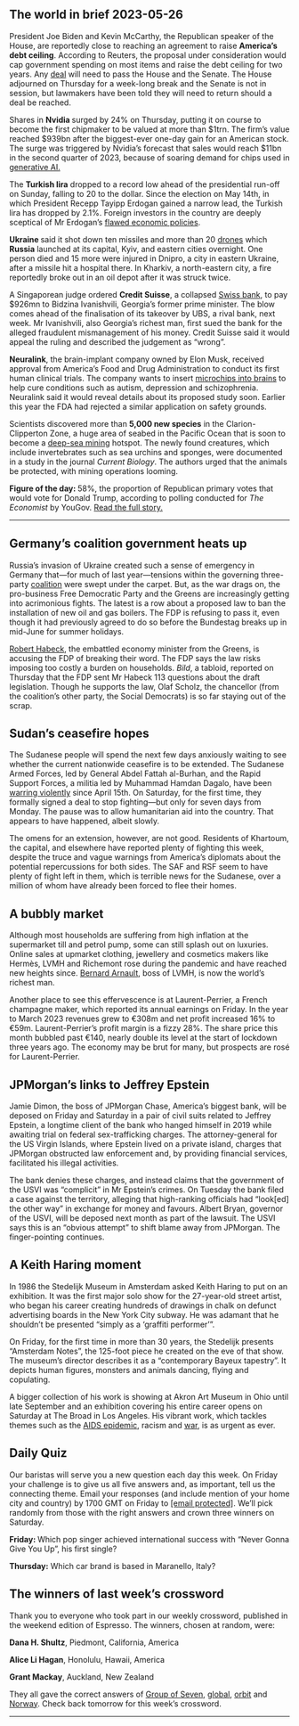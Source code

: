 ## The world in brief 2023-05-26

President Joe Biden and Kevin McCarthy, the Republican speaker of the House, are reportedly close to reaching an agreement to raise <strong>America’s debt ceiling</strong>. According to Reuters, the proposal under consideration would cap government spending on most items and raise the debt ceiling for two years. Any [deal](https://https://www.https://www.economist.com/united-states/2023/05/19/could-the-14th-amendment-fix-americas-debt-ceiling-debacle) will need to pass the House and the Senate. The House adjourned on Thursday for a week-long break and the Senate is not in session, but lawmakers have been told they will need to return should a deal be reached.

Shares in <strong>Nvidia </strong>surged by 24% on Thursday, putting it on course to become the first chipmaker to be valued at more than $1trn. The firm’s value reached $939bn after the biggest-ever one-day gain for an American stock. The surge was triggered by Nvidia’s forecast that sales would reach $11bn in the second quarter of 2023, because of soaring demand for chips used in [generative AI.](https://https://www.https://www.economist.com/news/2023/04/26/what-to-fear-about-generative-ai-and-what-to-do-about-it)

The <strong>Turkish lira</strong> dropped to a record low ahead of the presidential run-off on Sunday, falling to 20 to the dollar. Since the election on May 14th, in which President Recepp Tayipp Erdogan gained a narrow lead, the Turkish lira has dropped by 2.1%. Foreign investors in the country are deeply sceptical of Mr Erdogan’s [flawed economic policies](https://https://www.https://www.economist.com/europe/2023/05/14/recep-tayyip-erdogan-beats-his-challenger-as-turkey-votes). 

<strong>Ukraine </strong>said it shot down ten missiles and more than 20 [drones](https://https://www.https://www.economist.com/science-and-technology/2023/05/08/how-ukrainians-modify-civilian-drones-for-military-use) which <strong>Russia</strong> launched at its capital, Kyiv, and eastern cities overnight. One person died and 15 more were injured in Dnipro, a city in eastern Ukraine, after a missile hit a hospital there. In Kharkiv, a north-eastern city, a fire reportedly broke out in an oil depot after it was struck twice. 

A Singaporean judge ordered <strong>Credit Suisse</strong>, a collapsed [Swiss bank](https://https://www.https://www.economist.com/finance-and-economics/2023/03/19/a-momentous-but-unhappy-union-ubs-saves-credit-suisse), to pay $926mn to Bidzina Ivanishvili, Georgia’s former prime minister. The blow comes ahead of the finalisation of its takeover by UBS, a rival bank, next week. Mr Ivanishvili, also Georgia’s richest man, first sued the bank for the alleged fraudulent mismanagement of his money. Credit Suisse said it would appeal the ruling and described the judgement as “wrong”.

<strong>Neuralink</strong>, the brain-implant company owned by Elon Musk, received approval from America’s Food and Drug Administration to conduct its first human clinical trials. The company wants to insert [microchips into brains](https://https://www.https://www.economist.com/technology-quarterly/2022/09/22/crossing-the-brains-electrical-frontier) to help cure conditions such as autism, depression and schizophrenia. Neuralink said it would reveal details about its proposed study soon. Earlier this year the FDA had rejected a similar application on safety grounds. 

Scientists discovered more than <strong>5,000 new species</strong> in the Clarion-Clipperton Zone, a huge area of seabed in the Pacific Ocean that is soon to become a [deep-sea mining](https://staging2-backtoblue.https://www.economist.com/deep-sea-mining-time-for-a-deep-freeze/) hotspot. The newly found creatures, which include invertebrates such as sea urchins and sponges, were documented in a study in the journal <em>Current Biology</em>. The authors urged that the animals be protected, with mining operations looming.

<strong>Figure of the day: </strong>58%, the proportion of Republican primary votes that would vote for Donald Trump, according to polling conducted for <em>The Economist </em>by YouGov. [Read the full story. ](https://https://www.https://www.economist.com/briefing/2023/05/24/ron-desantis-has-little-chance-of-beating-donald-trump)

----------

## Germany’s coalition government heats up

Russia’s invasion of Ukraine created such a sense of emergency in Germany that—for much of last year—tensions within the governing three-party [coalition](https://https://www.https://www.economist.com/europe/2022/12/07/germanys-ruling-coalition-marks-its-first-anniversary) were swept under the carpet. But, as the war drags on, the pro-business Free Democratic Party and the Greens are increasingly getting into acrimonious fights. The latest is a row about a proposed law to ban the installation of new oil and gas boilers. The FDP is refusing to pass it, even though it had previously agreed to do so before the Bundestag breaks up in mid-June for summer holidays.

[Robert Habeck](https://https://www.https://www.economist.com/europe/2023/01/30/pragmatism-paints-a-paler-shade-of-green), the embattled economy minister from the Greens, is accusing the FDP of breaking their word. The FDP says the law risks imposing too costly a burden on households. <em>Bild</em>, a tabloid, reported on Thursday that the FDP sent Mr Habeck 113 questions about the draft legislation. Though he supports the law, Olaf Scholz, the chancellor (from the coalition’s other party, the Social Democrats) is so far staying out of the scrap. 

## Sudan’s ceasefire hopes

The Sudanese people will spend the next few days anxiously waiting to see whether the current nationwide ceasefire is to be extended. The Sudanese Armed Forces, led by General Abdel Fattah al-Burhan, and the Rapid Support Forces, a militia led by Muhammad Hamdan Dagalo, have been[ warring violently](https://https://www.https://www.economist.com/middle-east-and-africa/2023/05/03/sudans-war-is-home-grown-but-risks-drawing-in-outsiders) since April 15th. On Saturday, for the first time, they formally signed a deal to stop fighting—but only for seven days from Monday. The pause was to allow humanitarian aid into the country. That appears to have happened, albeit slowly. 

The omens for an extension, however, are not good. Residents of Khartoum, the capital, and elsewhere have reported plenty of fighting this week, despite the truce and vague warnings from America’s diplomats about the potential repercussions for both sides. The SAF and RSF seem to have plenty of fight left in them, which is terrible news for the Sudanese, over a million of whom have already been forced to flee their homes. 

## A bubbly market

Although most households are suffering from high inflation at the supermarket till and petrol pump, some can still splash out on luxuries. Online sales at upmarket clothing, jewellery and cosmetics makers like Hermès, LVMH and Richemont rose during the pandemic and have reached new heights since. [Bernard Arnault](https://https://www.https://www.economist.com/business/2022/12/20/how-bernard-arnault-became-the-worlds-richest-person), boss of LVMH, is now the world’s richest man. 

Another place to see this effervescence is at Laurent-Perrier, a French champagne maker, which reported its annual earnings on Friday. In the year to March 2023 revenues grew to €308m and net profit increased 16% to €59m. Laurent-Perrier’s profit margin is a fizzy 28%. The share price this month bubbled past €140, nearly double its level at the start of lockdown three years ago. The economy may be brut for many, but prospects are rosé for Laurent-Perrier.

## JPMorgan’s links to Jeffrey Epstein

Jamie Dimon, the boss of JPMorgan Chase, America’s biggest bank, will be deposed on Friday and Saturday in a pair of civil suits related to Jeffrey Epstein, a longtime client of the bank who hanged himself in 2019 while awaiting trial on federal sex-trafficking charges. The attorney-general for the US Virgin Islands, where Epstein lived on a private island, charges that JPMorgan obstructed law enforcement and, by providing financial services, facilitated his illegal activities.

The bank denies these charges, and instead claims that the government of the USVI was “complicit” in Mr Epstein’s crimes. On Tuesday the bank filed a case against the territory, alleging that high-ranking officials had “look[ed] the other way” in exchange for money and favours. Albert Bryan, governor of the USVI, will be deposed next month as part of the lawsuit. The USVI says this is an “obvious attempt” to shift blame away from JPMorgan. The finger-pointing continues. 

## A Keith Haring moment

In 1986 the Stedelijk Museum in Amsterdam asked Keith Haring to put on an exhibition. It was the first major solo show for the 27-year-old street artist, who began his career creating hundreds of drawings in chalk on defunct advertising boards in the New York City subway. He was adamant that he shouldn’t be presented “simply as a ‘graffiti performer’”.

On Friday, for the first time in more than 30 years, the Stedelijk presents “Amsterdam Notes”, the 125-foot piece he created on the eve of that show. The museum’s director describes it as a “contemporary Bayeux tapestry”. It depicts human figures, monsters and animals dancing, flying and copulating.

A bigger collection of his work is showing at Akron Art Museum in Ohio until late September and an exhibition covering his entire career opens on Saturday at The Broad in Los Angeles. His vibrant work, which tackles themes such as the [AIDS epidemic](https://https://www.https://www.economist.com/1843/2019/06/13/how-keith-harings-art-forced-us-to-talk-about-aids), racism and [war](https://https://www.https://www.economist.com/prospero/2014/11/21/political-lines), is as urgent as ever.

## Daily Quiz

Our baristas will serve you a new question each day this week. On Friday your challenge is to give us all five answers and, as important, tell us the connecting theme. Email your responses (and include mention of your home city and country) by 1700 GMT on Friday to [<span class="__cf_email__" data-cfemail="1746627e6d52646765726464785772747879787a7e64633974787a">[email&#160;protected]</span>](https://mail.google.com/mail/?view=cm&amp;fs=1&amp;tf=1&amp;to=QuizEspresso@https://www.economist.com). We’ll pick randomly from those with the right answers and crown three winners on Saturday.

<strong>Friday: </strong>Which pop singer achieved international success with “Never Gonna Give You Up”, his first single?

<strong>Thursday:</strong> Which car brand is based in Maranello, Italy?

## The winners of last week’s crossword

Thank you to everyone who took part in our weekly crossword, published in the weekend edition of Espresso. The winners, chosen at random, were: 

<strong>Dana H. Shultz</strong>, Piedmont, California, America

<strong>Alice Li Hagan</strong>, Honolulu, Hawaii, America

<strong>Grant Mackay</strong>, Auckland, New Zealand

They all gave the correct answers of [Group of Seven](https://https://www.https://www.economist.com/asia/2023/05/16/can-the-west-win-over-the-rest-of-the-world), [global](https://https://www.https://www.economist.com/leaders/2023/05/18/the-fight-over-the-future-of-global-payments), [orbit](https://https://www.https://www.economist.com/science-and-technology/2023/05/17/artists-hope-to-turn-selfies-into-comets) and [Norway](https://https://www.https://www.economist.com/international/2023/05/15/europe-cant-decide-how-to-unplug-from-china). Check back tomorrow for this week’s crossword. 

----------
